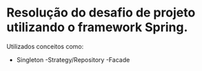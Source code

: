 # Resolução do desafio de projeto utilizando o framework Spring.

Utilizados conceitos como:
- Singleton
-Strategy/Repository
-Facade